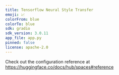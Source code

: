 ```yaml
---
title: Tensorflow Neural Style Transfer
emoji: 📈
colorFrom: blue
colorTo: blue
sdk: gradio
sdk_version: 3.0.11
app_file: app.py
pinned: false
license: apache-2.0
---
```


Check out the configuration reference at https://huggingface.co/docs/hub/spaces#reference

